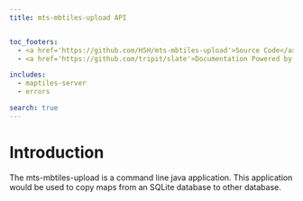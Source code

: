 ```yaml
---
title: mts-mbtiles-upload API


toc_footers:
  - <a href='https://github.com/HSH/mts-mbtiles-upload'>Source Code</a>
  - <a href='https://github.com/tripit/slate'>Documentation Powered by Slate</a>

includes:
  - maptiles-server
  - errors

search: true
---
```


# Introduction

The mts-mbtiles-upload is a command line java application. This application would be used to copy maps from an SQLite database to other database.




